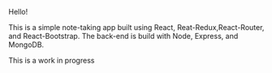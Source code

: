 Hello!

This is a simple note-taking app built using React, Reat-Redux,React-Router, and React-Bootstrap.
The back-end is build with Node, Express, and MongoDB.

This is a work in progress
